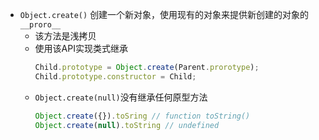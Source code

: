 + ```Object.create()```
创建一个新对象，使用现有的对象来提供新创建的对象的```__proro__```
  + 该方法是浅拷贝
  + 使用该API实现类式继承
    ```javascript
    Child.prototype = Object.create(Parent.prorotype);
    Child.prototype.constructor = Child;
    ```
  + ```Object.create(null)```没有继承任何原型方法
    ```javascript
    Object.create({}).toSring // function toString()
    Object.create(null).toString // undefined
    ```